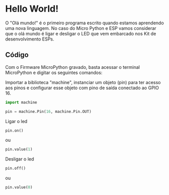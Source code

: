 # Hello World!

O "Olá mundo!" é o primeiro programa escrito quando estamos aprendendo uma nova linguagem. No caso do Micro Python e ESP vamos considerar que o olá mundo é ligar e desligar o LED que vem embarcado nos Kit de desenvolvimento ESPs. 

## Código 
Com o Firmware MicroPython gravado, basta acessar o terminal MicroPython e digitar os seguintes comandos: 

Importar a biblioteca "machine", instanciar um objeto (pin) para ter acesso aos pinos e configurar esse objeto com pino de saída conectado ao GPIO 16. 
```python
import machine

pin = machine.Pin(16, machine.Pin.OUT)
``` 

Ligar o led

```python
pin.on()
```
ou 
```python
pin.value(1)
``` 

Desligar o led
```python
pin.off()
```
ou
```python
pin.value(0)
``` 
